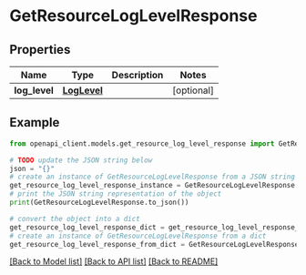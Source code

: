 # GetResourceLogLevelResponse


## Properties

Name | Type | Description | Notes
------------ | ------------- | ------------- | -------------
**log_level** | [**LogLevel**](LogLevel.md) |  | [optional] 

## Example

```python
from openapi_client.models.get_resource_log_level_response import GetResourceLogLevelResponse

# TODO update the JSON string below
json = "{}"
# create an instance of GetResourceLogLevelResponse from a JSON string
get_resource_log_level_response_instance = GetResourceLogLevelResponse.from_json(json)
# print the JSON string representation of the object
print(GetResourceLogLevelResponse.to_json())

# convert the object into a dict
get_resource_log_level_response_dict = get_resource_log_level_response_instance.to_dict()
# create an instance of GetResourceLogLevelResponse from a dict
get_resource_log_level_response_from_dict = GetResourceLogLevelResponse.from_dict(get_resource_log_level_response_dict)
```
[[Back to Model list]](../README.md#documentation-for-models) [[Back to API list]](../README.md#documentation-for-api-endpoints) [[Back to README]](../README.md)


